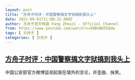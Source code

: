 ```yaml
---
layout: post
title: "方舟子时评：中国警察搞文字狱搞到我头上"
date: 2021-09-01T11:00:22.000Z
author: 方舟子官方频道 Fang Zhouzi - Official Channel
from: https://www.youtube.com/watch?v=O9BVBD5hQdw
tags: [ 方舟子 ]
categories: [ 方舟子 ]
---
```

<!--1630494022000-->
[方舟子时评：中国警察搞文字狱搞到我头上](https://www.youtube.com/watch?v=O9BVBD5hQdw)
------

<div>
中国公安部官方微博监视起我在墙外的言论，并歪曲、抹黑。
</div>
